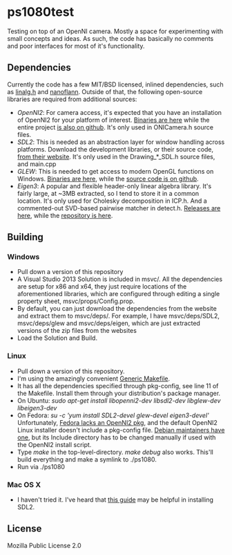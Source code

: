 # ps1080test
Testing on top of an OpenNI camera. Mostly a space for experimenting with small concepts and ideas. 
As such, the code has basically no comments and poor interfaces for most of it's functionality.

## Dependencies
Currently the code has a few MIT/BSD licensed, inlined dependencies, such as [linalg.h](https://github.com/sgorsten/linalg) 
and [nanoflann](https://github.com/jlblancoc/nanoflann). 
Outside of that, the following open-source libraries are required from additional sources:

* *OpenNI2*: For camera access, it's expected that you have an installation of OpenNI2 for your platform of interest. 
[Binaries are here](http://structure.io/openni) while the entire project 
[is also on github](https://github.com/occipital/openni2).
It's only used in ONICamera.h source files. 
* *SDL2*: This is needed as an abstraction layer for window handling across platforms. 
Download the development libraries, or their source code, 
[from their website](https://www.libsdl.org/download-2.0.php).
It's only used in the Drawing_*_SDL.h source files, and main.cpp
* *GLEW*: This is needed to get access to modern OpenGL functions on Windows.
[Binaries are here](http://glew.sourceforge.net/), 
while the [source code is on github](https://github.com/nigels-com/glew).
* *Eigen3*: A popular and flexible header-only linear algebra library. 
It's fairly large, at ~3MB extracted, so I tend to store it in a common location. 
It's only used for Cholesky decomposition in ICP.h. And a commented-out SVD-based pairwise matcher in detect.h.
[Releases are here](http://eigen.tuxfamily.org/index.php?title=Main_Page), 
while the [repository is here](https://bitbucket.org/eigen/eigen/).

## Building
### Windows
* Pull down a version of this repository
* A Visual Studio 2013 Solution is included in msvc/. All the dependencies are setup for x86 and x64, 
they just require locations of the aforementioned libraries, which are configured through editing a single property sheet, 
msvc/props/Config.prop.
* By default, you can just download the dependencies from the website and extract them to msvc/deps/. 
For example, I have msvc/deps/SDL2, msvc/deps/glew and msvc/deps/eigen, 
which are just extracted versions of the zip files from the websites
* Load the Solution and Build. 

### Linux
* Pull down a version of this repository.
* I'm using the amazingly convenient [Generic Makefile](https://github.com/mbcrawfo/GenericMakefile).
* It has all the dependencies specified through pkg-config, see line 11 of the Makefile. 
Install them through your distribution's package manager.
 * On Ubuntu: _sudo apt-get install libopenni2-dev libsdl2-dev libglew-dev libeigen3-dev_
 * On Fedora: _su -c 'yum install SDL2-devel glew-devel eigen3-devel'_ 
Unfortunately, [Fedora lacks an OpenNI2 pkg](https://bugzilla.redhat.com/show_bug.cgi?id=1060920),
and the default OpenNI2 Linux installer doesn't include a pkg-config file. 
[Debian maintainers have one](https://github.com/atuleu/debian-openni2/blob/master/debian/libopenni2.pc), 
but its Include directory has to be changed manually if used with the OpenNI2 install script. 
* Type _make_ in the top-level-directory. _make debug_ also works. This'll build everything and make a symlink to ./ps1080.
* Run via ./ps1080

### Mac OS X
* I haven't tried it. I've heard that [this guide](http://joseph-long.com/writing/sdl-and-os-x/) 
may be helpful in installing SDL2.


## License
Mozilla Public License 2.0
